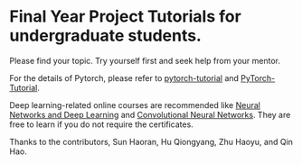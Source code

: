 # Final Year Project Tutorials for undergraduate students.

Please find your topic. Try yourself first and seek help from your mentor.

For the details of Pytorch, please refer to [pytorch-tutorial](https://github.com/yunjey/pytorch-tutorial) and [PyTorch-Tutorial](https://github.com/MorvanZhou/PyTorch-Tutorial).

Deep learning-related online courses are recommended like [Neural Networks and Deep Learning](https://www.coursera.org/learn/neural-networks-deep-learning?specialization=deep-learning) and [Convolutional Neural Networks](https://www.coursera.org/learn/convolutional-neural-networks?specialization=deep-learning). They are free to learn if you do not require the certificates.

Thanks to the contributors, Sun Haoran, Hu Qiongyang, Zhu Haoyu, and Qin Hao.
